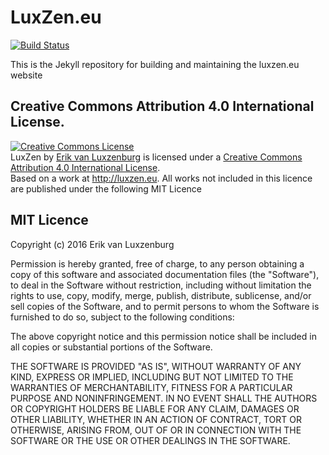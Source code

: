 # LuxZen.eu
[![Build Status](https://travis-ci.org/LuxZen/luxzen.github.io.svg?branch=master)](https://travis-ci.org/LuxZen/luxzen.github.io)

This is the Jekyll repository for building and maintaining the luxzen.eu website

## Creative Commons Attribution 4.0 International License.
<a rel="license" href="http://creativecommons.org/licenses/by/4.0/"><img alt="Creative Commons License" style="border-width:0" src="https://i.creativecommons.org/l/by/4.0/88x31.png" /></a><br /><span xmlns:dct="http://purl.org/dc/terms/" property="dct:title">LuxZen</span> by <a xmlns:cc="http://creativecommons.org/ns#" href="https://github.com/eLuxZen" property="cc:attributionName" rel="cc:attributionURL">Erik van Luxzenburg</a> is licensed under a <a rel="license" href="http://creativecommons.org/licenses/by/4.0/">Creative Commons Attribution 4.0 International License</a>.<br />Based on a work at <a xmlns:dct="http://purl.org/dc/terms/" href="http://luxzen.eu" rel="dct:source">http://luxzen.eu</a>. All works not included in this licence are published under the following MIT Licence

## MIT Licence

Copyright (c) 2016 Erik van Luxzenburg

Permission is hereby granted, free of charge, to any person obtaining a copy
of this software and associated documentation files (the "Software"), to deal
in the Software without restriction, including without limitation the rights
to use, copy, modify, merge, publish, distribute, sublicense, and/or sell
copies of the Software, and to permit persons to whom the Software is
furnished to do so, subject to the following conditions:

The above copyright notice and this permission notice shall be included in all
copies or substantial portions of the Software.

THE SOFTWARE IS PROVIDED "AS IS", WITHOUT WARRANTY OF ANY KIND, EXPRESS OR
IMPLIED, INCLUDING BUT NOT LIMITED TO THE WARRANTIES OF MERCHANTABILITY,
FITNESS FOR A PARTICULAR PURPOSE AND NONINFRINGEMENT. IN NO EVENT SHALL THE
AUTHORS OR COPYRIGHT HOLDERS BE LIABLE FOR ANY CLAIM, DAMAGES OR OTHER
LIABILITY, WHETHER IN AN ACTION OF CONTRACT, TORT OR OTHERWISE, ARISING FROM,
OUT OF OR IN CONNECTION WITH THE SOFTWARE OR THE USE OR OTHER DEALINGS IN THE
SOFTWARE.
